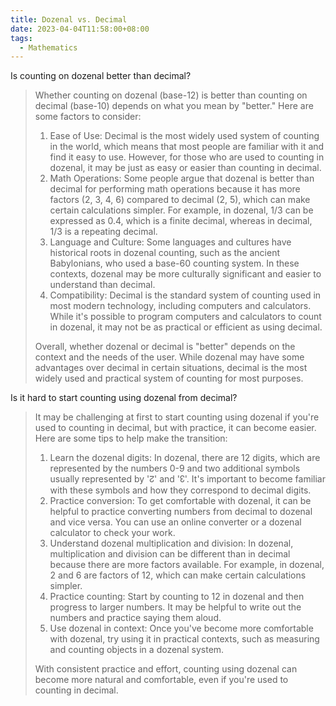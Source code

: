 ```yaml
---
title: Dozenal vs. Decimal
date: 2023-04-04T11:58:00+08:00
tags:
  - Mathematics
---
```

Is counting on dozenal better than decimal?

> Whether counting on dozenal (base-12) is better than counting on decimal (base-10) depends on what you mean by "better." Here are some factors to consider:
> 
> 1. Ease of Use: Decimal is the most widely used system of counting in the world, which means that most people are familiar with it and find it easy to use. However, for those who are used to counting in dozenal, it may be just as easy or easier than counting in decimal.
> 2. Math Operations: Some people argue that dozenal is better than decimal for performing math operations because it has more factors (2, 3, 4, 6) compared to decimal (2, 5), which can make certain calculations simpler. For example, in dozenal, 1/3 can be expressed as 0.4, which is a finite decimal, whereas in decimal, 1/3 is a repeating decimal.
> 3. Language and Culture: Some languages and cultures have historical roots in dozenal counting, such as the ancient Babylonians, who used a base-60 counting system. In these contexts, dozenal may be more culturally significant and easier to understand than decimal.
> 4. Compatibility: Decimal is the standard system of counting used in most modern technology, including computers and calculators. While it's possible to program computers and calculators to count in dozenal, it may not be as practical or efficient as using decimal.
> 
> Overall, whether dozenal or decimal is "better" depends on the context and the needs of the user. While dozenal may have some advantages over decimal in certain situations, decimal is the most widely used and practical system of counting for most purposes.

Is it hard to start counting using dozenal from decimal?

> It may be challenging at first to start counting using dozenal if you're used to counting in decimal, but with practice, it can become easier. Here are some tips to help make the transition:
> 
> 1. Learn the dozenal digits: In dozenal, there are 12 digits, which are represented by the numbers 0-9 and two additional symbols usually represented by '↊' and '↋'. It's important to become familiar with these symbols and how they correspond to decimal digits.
> 2. Practice conversion: To get comfortable with dozenal, it can be helpful to practice converting numbers from decimal to dozenal and vice versa. You can use an online converter or a dozenal calculator to check your work.
> 3. Understand dozenal multiplication and division: In dozenal, multiplication and division can be different than in decimal because there are more factors available. For example, in dozenal, 2 and 6 are factors of 12, which can make certain calculations simpler.
> 4. Practice counting: Start by counting to 12 in dozenal and then progress to larger numbers. It may be helpful to write out the numbers and practice saying them aloud.
> 5. Use dozenal in context: Once you've become more comfortable with dozenal, try using it in practical contexts, such as measuring and counting objects in a dozenal system.
> 
> With consistent practice and effort, counting using dozenal can become more natural and comfortable, even if you're used to counting in decimal.